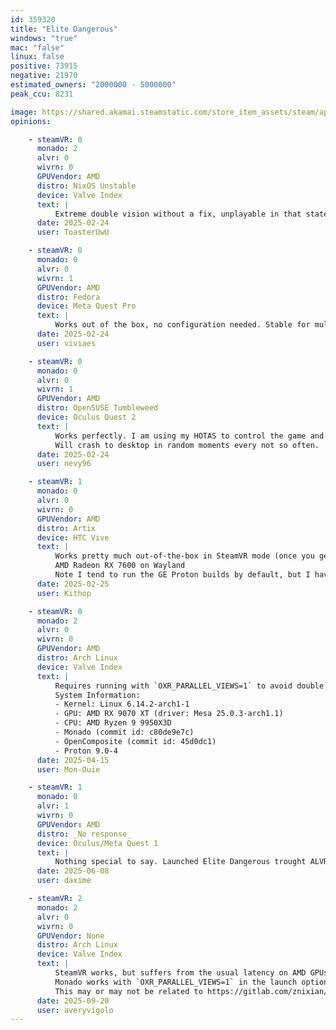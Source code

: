```yaml
---
id: 359320
title: "Elite Dangerous"
windows: "true"
mac: "false"
linux: false
positive: 73915
negative: 21970
estimated_owners: "2000000 - 5000000"
peak_ccu: 8231

image: https://shared.akamai.steamstatic.com/store_item_assets/steam/apps/359320/header.jpg?t=1730387269
opinions:

    - steamVR: 0
      monado: 2
      alvr: 0
      wivrn: 0
      GPUVendor: AMD
      distro: NixOS Unstable
      device: Valve Index
      text: |
          Extreme double vision without a fix, unplayable in that state. Easy fix is adding OXR_PARALLEL_VIEWS=1 to the launch options.
      date: 2025-02-24
      user: ToasterUwU

    - steamVR: 0
      monado: 0
      alvr: 0
      wivrn: 1
      GPUVendor: AMD
      distro: Fedora
      device: Meta Quest Pro
      text: |
          Works out of the box, no configuration needed. Stable for multiple hours of gameplay. 
      date: 2025-02-24
      user: viviaes

    - steamVR: 0
      monado: 0
      alvr: 0
      wivrn: 1
      GPUVendor: AMD
      distro: OpenSUSE Tumbleweed
      device: Oculus Quest 2
      text: |
          Works perfectly. I am using my HOTAS to control the game and fly.
          Will crash to desktop in random moments every not so often.
      date: 2025-02-24
      user: nevy96

    - steamVR: 1
      monado: 0
      alvr: 0
      wivrn: 0
      GPUVendor: AMD
      distro: Artix
      device: HTC Vive
      text: |
          Works pretty much out-of-the-box in SteamVR mode (once you get SteamVR itself working, anyhow - still some overlay bugs there plus skipping the HTC link box for the HDMI cable).
          AMD Radeon RX 7600 on Wayland
          Note I tend to run the GE Proton builds by default, but I have at least 20+ hours in VR in the past year.  Can choose to launch in SteamVR or flatscreen mode in Steam's launch options each time.
      date: 2025-02-25
      user: Kithop

    - steamVR: 0
      monado: 2
      alvr: 0
      wivrn: 0
      GPUVendor: AMD
      distro: Arch Linux
      device: Valve Index
      text: |
          Requires running with `OXR_PARALLEL_VIEWS=1` to avoid double vision.
          System Information:
          - Kernel: Linux 6.14.2-arch1-1 
          - GPU: AMD RX 9070 XT (driver: Mesa 25.0.3-arch1.1)
          - CPU: AMD Ryzen 9 9950X3D 
          - Monado (commit id: c80de9e7c)
          - OpenComposite (commit id: 45d0dc1) 
          - Proton 9.0-4
      date: 2025-04-15
      user: Mon-Ouie

    - steamVR: 1
      monado: 0
      alvr: 1
      wivrn: 0
      GPUVendor: AMD
      distro: _No response_
      device: Oculus/Meta Quest 1
      text: |
          Nothing special to say. Launched Elite Dangerous trought ALVR+SteamVR, and it just worked fine. The distro was Manjaro
      date: 2025-06-08
      user: daxime

    - steamVR: 2
      monado: 2
      alvr: 0
      wivrn: 0
      GPUVendor: None
      distro: Arch Linux
      device: Valve Index
      text: |
          SteamVR works, but suffers from the usual latency on AMD GPUs, so it's pretty nausea-inducing.
          Monado works with `OXR_PARALLEL_VIEWS=1` in the launch options to fix the offset eye angles. I had to use Proton 7.0-6 as the compatibility tool, otherwise launching the game while Monado was started causes an error message in the launcher: "This Frontier account does not own Elite Dangerous".  
          This may or may not be related to https://gitlab.com/znixian/OpenOVR/-/issues/416.
      date: 2025-09-20
      user: averyvigolo
---
```

